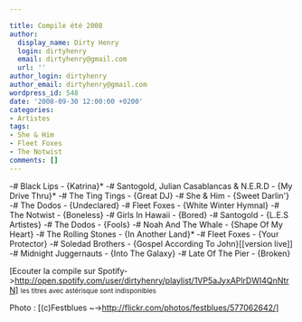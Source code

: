 ```yaml
---

title: Compile été 2008
author:
  display_name: Dirty Henry
  login: dirtyhenry
  email: dirtyhenry@gmail.com
  url: ''
author_login: dirtyhenry
author_email: dirtyhenry@gmail.com
wordpress_id: 548
date: '2008-09-30 12:00:00 +0200'
categories:
- Artistes
tags:
- She & Him
- Fleet Foxes
- The Notwist
comments: []
---
```

-# Black Lips - {Katrina}*
-# Santogold, Julian Casablancas & N.E.R.D - {My Drive Thru}*
-# The Ting Tings - {Great DJ}
-# She & Him - {Sweet Darlin'}
-# The Dodos - {Undeclared}
-# Fleet Foxes - {White Winter Hymnal}
-# The Notwist - {Boneless}
-# Girls In Hawaii - {Bored}
-# Santogold - {L.E.S Artistes}
-# The Dodos - {Fools}
-# Noah And The Whale - {Shape Of My Heart}
-# The Rolling Stones - {In Another Land}*
-# Fleet Foxes - {Your Protector}
-# Soledad Brothers - {Gospel According To John}[[version live]]
-# Midnight Juggernauts - {Into The Galaxy}
-# Late Of The Pier - {Broken}

[Ecouter la compile sur Spotify->http://open.spotify.com/user/dirtyhenry/playlist/1VP5aJyxAPlrDWI4QnNtrN] 
<small>les titres avec astérisque sont indisponibles</small>

Photo : [(c)Festblues ~->http://flickr.com/photos/festblues/577062642/]

